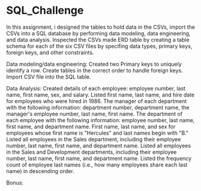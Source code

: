 # SQL_Challenge

In this assignment, i designed the tables to hold data in the CSVs, import the CSVs into a SQL database by performing data modeling, data engineering, and data analysis.
Inspected the CSVs made ERD table by creating  a table schema for each of the six CSV files by specifing data types, primary keys, foreign keys, and other constraints.

Data modeling/data engineering:
Created two Primary keys to uniquely identify a row.
Create tables in the correct order to handle foreign keys.
Import CSV file into the SQL table. 

Data Analysis:
Created details of each employee: employee number, last name, first name, sex, and salary.
Listed first name, last name, and hire date for employees who were hired in 1986.
The manager of each department with the following information: department number, department name, the manager's employee number, last name, first name.
The department of each employee with the following information: employee number, last name, first name, and department name.
First name, last name, and sex for employees whose first name is "Hercules" and last names begin with "B."
Listed all employees in the Sales department, including their employee number, last name, first name, and department name.
Listed all employees in the Sales and Development departments, including their employee number, last name, first name, and department name.
Listed the frequency count of employee last names (i.e., how many employees share each last name) in descending order.



Bonus:
